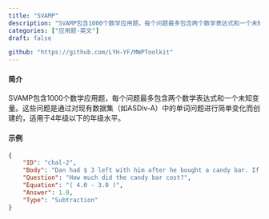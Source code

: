 ```yaml
---
title: "SVAMP"
description: "SVAMP包含1000个数学应用题，每个问题最多包含两个数学表达式和一个未知变量。这些问题是通过对现有数据集（如ASDiv-A）中的单词问题进行简单变化而创建的，适用于4年级以下的年级水平。"
categories: ["应用题-英文"]
draft: false

github: "https://github.com/LYH-YF/MWPToolkit"
---
```


#### 简介

SVAMP包含1000个数学应用题，每个问题最多包含两个数学表达式和一个未知变量。这些问题是通过对现有数据集（如ASDiv-A）中的单词问题进行简单变化而创建的，适用于4年级以下的年级水平。

#### 示例

```json
{
    "ID": "chal-2",
    "Body": "Dan had $ 3 left with him after he bought a candy bar. If he had $ 4 at the start",
    "Question": "How much did the candy bar cost?",
    "Equation": "( 4.0 - 3.0 )",
    "Answer": 1.0,
    "Type": "Subtraction"
}
```